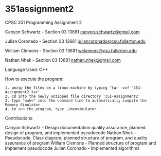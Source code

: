 # 351assignment2

CPSC 351 Programming Assignment 2

Canyon Schwartz - Section 03 13681 canyon.schwartz@gmail.com

Julian Coronado - Section 03 13681 juliancoronado@csu.fullerton.edu

William Clemons - Section 03 13681 wclemons@csu.fullerton.edu

Nathan Nhek - Section 03 13681 nathan.nhek@gmail.com

Language Used: C++

How to execute the program:

    1. unzip the files on a linux machine by typing "tar -xvf '351-Assignment2.tar'
    2. cd into the newly unzipped file directory '351-Assignment2'
    3. type "make" into the command line to automatically compile the Memory Simulator
    4. to run the program, type ./memsimulator

Contributions:

Canyon Schwartz - Design documentation quality assurance, planned design of program, and implemented pseudocode
Nathan Nhek - Pseudocode, Class diagram, planned structure of program, and quality assurance of program
William Clemons - Planned structure of program and Implement pseudocode
Julian Coronado - Implemented algorithms
